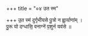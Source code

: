 +++
title = "०४ उत स्म"

+++
उ॒त स्म॑ दुर्गृभीयसे पु॒त्रो न ह्वा॒र्याणा॑म् ।  
पु॒रू यो दग्धासि॒ वनाग्ने॑ प॒शुर्न यव॑से ॥